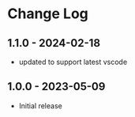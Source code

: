 # Change Log

## 1.1.0 - 2024-02-18

-   updated to support latest vscode

## 1.0.0 - 2023-05-09

-   Initial release
